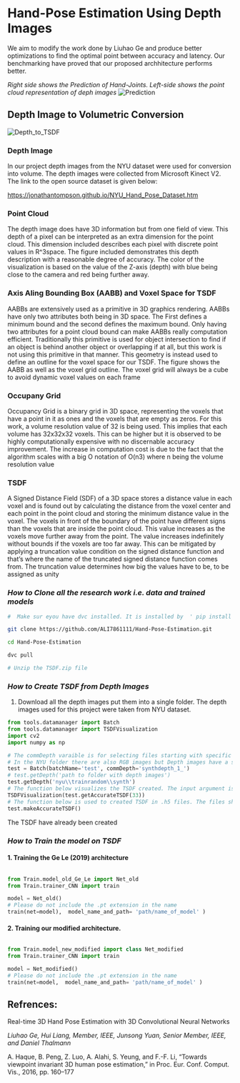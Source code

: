 # Hand-Pose Estimation Using Depth Images

We aim to modify the work done by Liuhao Ge and produce better optimizations to find the optimal point between accuracy and latency. Our benchmarking have proved that our proposed archhitecture performs better.


*Right side shows the Prediction of Hand-Joints. 
Left-side shows the point cloud representation of deph images*
![Prediction](https://user-images.githubusercontent.com/57672011/150638961-92ff3774-dc26-48bd-8ae5-427e832e0445.gif)

## Depth Image to Volumetric Conversion

![Depth_to_TSDF](https://user-images.githubusercontent.com/57672011/150638915-6771eab7-eead-44b1-aa5d-6696ccbca3d8.PNG) 

### Depth Image
In our project depth images from the NYU dataset were used for conversion into volume. The depth images were collected from Microsoft Kinect V2. The link to the open source dataset is given below:

https://jonathantompson.github.io/NYU_Hand_Pose_Dataset.htm 

### Point Cloud

The depth image does have 3D information but from one field of view. This depth of a pixel can be interpreted as an extra dimension for the point cloud. This dimension included describes each pixel with discrete point values in R^3space. The figure included demonstrates this depth description with a reasonable degree of accuracy. The color of the visualization is based on the value of the Z-axis (depth) with blue being close to the camera and red being further away.


### Axis Aling Bounding Box (AABB) and Voxel Space for TSDF

AABBs are extensively used as a primitive in 3D graphics rendering. AABBs have only two attributes both being in 3D space. The First defines a minimum bound and the second defines the maximum bound. Only having two attributes for a point cloud bound can make AABBs really computation efficient. Traditionally this primitive is used for object intersection to find if an object is behind another object or overlapping if at all, but this work is not using this primitive in that manner. This geometry is instead used to define an outline for the voxel space for our TSDF. The figure shows the AABB as well as the voxel grid outline. The voxel grid will always be a cube to avoid dynamic voxel values on each frame


### Occupany Grid

Occupancy Grid is a binary grid in 3D space, representing the voxels that have a point in it as ones and the voxels that are empty as zeros. For this work, a volume resolution value of 32 is being used. This implies that each volume has 32x32x32 voxels. This can be higher but it is observed to be highly computationally expensive with no discernable accuracy improvement. The increase in computation cost is due to the fact that the algorithm scales with a big O notation of O(n3) where n being the volume resolution value

### TSDF

A Signed Distance Field (SDF) of a 3D space stores a distance value in each voxel and is found out by calculating the distance from the voxel center and each point in the point cloud and storing the minimum distance value in the voxel. The voxels in front of the boundary of the point have different signs than the voxels that are inside the point cloud. This value increases as the voxels move further away from the point. The value increases indefinitely without bounds if the voxels are too far away. This can be mitigated by applying a truncation value condition on the signed distance function and that’s where the name of the truncated signed distance function comes from. The truncation value determines how big the values have to be, to be assigned as unity

### *How to Clone all the research work i.e. data and trained models*


``` bash
#  Make sur eyou have dvc installed. It is installed by  ' pip install dvc '

git clone https://github.com/ALI7861111/Hand-Pose-Estimation.git

cd Hand-Pose-Estimation 

dvc pull

# Unzip the TSDF.zip file

````



### *How to Create TSDF from Depth Images*
1. Download all the depth images put them into a single folder. The depth images used for this project were taken from NYU dataset. 

``` python
from tools.datamanager import Batch
from tools.datamanager import TSDFVisualization
import cv2
import numpy as np

# The commDepth varaible is for selecting files starting with specific name. It is useful if you have multiple files in the folder.
# In the NYU folder there are also RGB images but Depth images have a specific starting name. 
test = Batch(batchName='test', commDepth='synthdepth_1_')
# test.getDepth('path to folder with depth images')
test.getDepth('nyu\\trainrandom\\synth')
# The function below visualizes the TSDF created. The input argument is the image/TSDF number to be visualized 
TSDFVisualization(test.getAccurateTSDF(33))
# The function below is used to created TSDF in .h5 files. The files shall be saved in the TSDF folder
test.makeAccurateTSDF()
```
The TSDF have already been created 


### *How to Train the model on TSDF*

#### 1. Training the Ge Le (2019) architecture

```python

from Train.model_old_Ge_Le import Net_old
from Train.trainer_CNN import train

model = Net_old()
# Please do not include the .pt extension in the name
train(net=model),  model_name_and_path= 'path/name_of_model' )
```
#### 2. Training our modified architecture.

```python

from Train.model_new_modified import class Net_modified
from Train.trainer_CNN import train

model = Net_modified()
# Please do not include the .pt extension in the name
train(net=model,  model_name_and_path= 'path/name_of_model' )

```


## Refrences:

Real-time 3D Hand Pose Estimation
with 3D Convolutional Neural Networks

*Liuhao Ge, Hui Liang, Member, IEEE, Junsong Yuan, Senior Member, IEEE, and Daniel Thalmann*

A. Haque, B. Peng, Z. Luo, A. Alahi, S. Yeung, and F.-F. Li, “Towards
viewpoint invariant 3D human pose estimation,” in Proc. Eur. Conf.
Comput. Vis., 2016, pp. 160–177